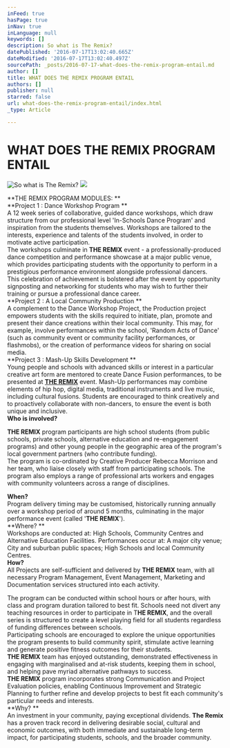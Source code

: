 ```yaml
---
inFeed: true
hasPage: true
inNav: true
inLanguage: null
keywords: []
description: So what is The Remix?
datePublished: '2016-07-17T13:02:40.665Z'
dateModified: '2016-07-17T13:02:40.497Z'
sourcePath: _posts/2016-07-17-what-does-the-remix-program-entail.md
author: []
title: WHAT DOES THE REMIX PROGRAM ENTAIL
authors: []
publisher: null
starred: false
url: what-does-the-remix-program-entail/index.html
_type: Article

---
```

# **WHAT DOES THE REMIX PROGRAM ENTAIL**
![So what is The Remix?](https://the-grid-user-content.s3-us-west-2.amazonaws.com/53be84fa-94d0-4cc2-9073-3b3d90034209.jpg)
![](https://the-grid-user-content.s3-us-west-2.amazonaws.com/2c8dbfe0-eb12-4cdc-9cad-9a2bf9c97c72.jpg)

**THE REMIX PROGRAM MODULES: **  
**Project 1 : Dance Workshop Program **  
A 12 week series of collaborative, guided dance workshops, which draw structure from our professional level 'In-Schools Dance Program' and inspiration from the students themselves. Workshops are tailored to the interests, experience and talents of the students involved, in order to motivate active participation.   
The workshops culminate in **THE REMIX** event - a professionally-produced dance competition and performance showcase at a major public venue, which provides participating students with the opportunity to perform in a prestigious performance environment alongside professional dancers.   
This celebration of achievement is bolstered after the event by opportunity signposting and networking for students who may wish to further their training or pursue a professional dance career.   
**Project 2 : A Local Community Production **  
A complement to the Dance Workshop Project, the Production project empowers students with the skills required to initiate, plan, promote and present their dance creations within their local community. This may, for example, involve performances within the school, 'Random Acts of Dance' (such as community event or community facility performances, or flashmobs), or the creation of performance videos for sharing on social media.   
**Project 3 : Mash-Up Skills Development **  
Young people and schools with advanced skills or interest in a particular creative art form are mentored to create Dance Fusion performances, to be presented at **[THE REMIX][0]** event. Mash-Up performances may combine elements of hip hop, digital media, traditional instruments and live music, including cultural fusions. Students are encouraged to think creatively and to proactively collaborate with non-dancers, to ensure the event is both unique and inclusive.  
**Who is involved?**

**THE REMIX** program participants are high school students (from public schools, private schools, alternative education and re-engagement programs) and other young people in the geographic area of the program's local government partners (who contribute funding).   
The program is co-ordinated by Creative Producer Rebecca Morrison and her team, who liaise closely with staff from participating schools. The program also employs a range of professional arts workers and engages with community volunteers across a range of disciplines.

**When?**  
Program delivery timing may be customised, historically running annually over a workshop period of around 5 months, culminating in the major performance event (called '**THE REMIX**').   
**Where? **  
Workshops are conducted at: High Schools, Community Centres and Alternative Education Facilities. Performances occur at: A major city venue; City and suburban public spaces; High Schools and local Community Centres.   
**How?**  
All Projects are self-sufficient and delivered by **THE REMIX** team, with all necessary Program Management, Event Management, Marketing and Documentation services structured into each activity.

The program can be conducted within school hours or after hours, with class and program duration tailored to best fit. Schools need not divert any teaching resources in order to participate in T**HE REMIX**, and the overall series is structured to create a level playing field for all students regardless of funding differences between schools.   
Participating schools are encouraged to explore the unique opportunities the program presents to build community spirit, stimulate active learning and generate positive fitness outcomes for their students.   
**THE REMIX** team has enjoyed outstanding, demonstrated effectiveness in engaging with marginalised and at-risk students, keeping them in school, and helping pave myriad alternative pathways to success.   
**THE REMIX** program incorporates strong Communication and Project Evaluation policies, enabling Continuous Improvement and Strategic Planning to further refine and develop projects to best fit each community's particular needs and interests.   
**Why? **  
An investment in your community, paying exceptional dividends. **The Remix** has a proven track record in delivering desirable social, cultural and economic outcomes, with both immediate and sustainable long-term impact, for participating students, schools, and the broader community.

[0]: www.theremix.com.au "The Remix"